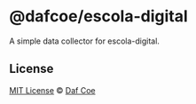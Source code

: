 
# @dafcoe/escola-digital

A simple data collector for escola-digital.

## License
[MIT License](https://opensource.org/licenses/MIT) © [Daf Coe](mailto:dafcoe@gmail.com)

